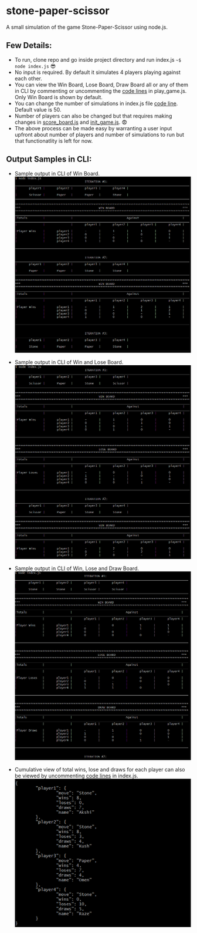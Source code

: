# stone-paper-scissor
A small simulation of the game Stone-Paper-Scissor using node.js.

## Few Details:
* To run, clone repo and go inside project directory and run index.js `~$ node index.js` :sunglasses:
* No input is required. By default it simulates 4 players playing against each other.
* You can view the Win Board, Lose Board, Draw Board all or any of them in CLI by commenting or uncommenting the [code lines](https://github.com/kushagra-shukla/stone-paper-scissor/blob/abc3e4d2ef7170ed1e40825990fea2f2a55aea6d/src/game_logic/play_game.js#L114-L116) in play_game.js. Only Win Board is shown by default.
* You can change the number of simulations in index.js file [code line](https://github.com/kushagra-shukla/stone-paper-scissor/blob/abc3e4d2ef7170ed1e40825990fea2f2a55aea6d/index.js#L5). Default value is 50.
* Number of players can also be changed but that requires making changes in [score_board.js](src/data_model/scoreboard.js) and  [init_game.js](src/game_logic/init_game.js). :fearful:
* The above process can be made easy by warranting a user input upfront about number of players and number of simulations to run but that functionatlity is left for now.

## Output Samples in CLI:
* Sample output in CLI of Win Board.
![WIN BOARD](./samples/win_board.png)

* Sample output in CLI of Win and Lose Board.
![WIN + LOSE BOARD](./samples/win_lose_board.png)

* Sample output in CLI of Win, Lose and Draw Board.
![WIN + LOSE + DRAW BOARD](./samples/win_lose_draw_board.png)

* Cumulative view of total wins, lose and draws for each player can also be viewed by uncommenting [code lines](https://github.com/kushagra-shukla/stone-paper-scissor/blob/abc3e4d2ef7170ed1e40825990fea2f2a55aea6d/index.js#L11) in index.js. 
![Players Score Summary](./samples/players_object.png)
